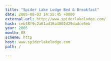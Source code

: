 ```yaml
---
title: "Spider Lake Lodge Bed & Breakfast"
date: 2005-08-03 14:55:45 +0000
external-url: http://www.spiderlakelodge.com/
hash: ceb38f9c2a61ad16a4802d29dadce5eb
year: 2005
month: 08
scheme: http
host: www.spiderlakelodge.com
path: /

---
```



